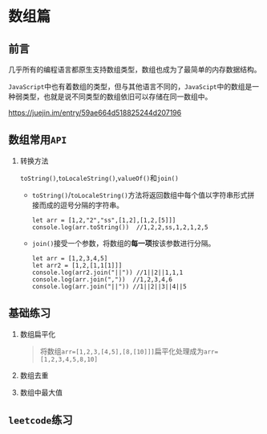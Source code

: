 # 数组篇

## 前言

几乎所有的编程语言都原生支持数组类型，数组也成为了最简单的内存数据结构。

`JavaScript`中也有着数组的类型，但与其他语言不同的，`JavaScipt`中的数组是一种弱类型，也就是说不同类型的数组依旧可以存储在同一数组中。

https://juejin.im/entry/59ae664d518825244d207196

## 数组常用`API`

1. 转换方法

   `toString()`,`toLocaleString()`,`valueOf()`和`join()`

   + `toString()`/`toLocaleString()`方法将返回数组中每个值以字符串形式拼接而成的逗号分隔的字符串。

     ```javascipt
     let arr = [1,2,"2","ss",[1,2],[1,2,[5]]]
     console.log(arr.toString())  //1,2,2,ss,1,2,1,2,5
     ```

   + `join()`接受一个参数，将数组的**每一项**按该参数进行分隔。

     ```javasc
     let arr = [1,2,3,4,5]
     let arr2 = [1,2,[1,1[1]]]
     console.log(arr2.join("||")) //1||2||1,1,1
     console.log(arr.join(","))  //1,2,3,4,6
     console.log(arr.join("||")) //1||2||3||4||5
     ```

## 基础练习

1. 数组扁平化

   > 将数组`arr=[1,2,3,[4,5],[8,[10]]]`扁平化处理成为`arr=[1,2,3,4,5,8,10]`

   

   

2. 数组去重

3. 数组中最大值

## `leetcode`练习

